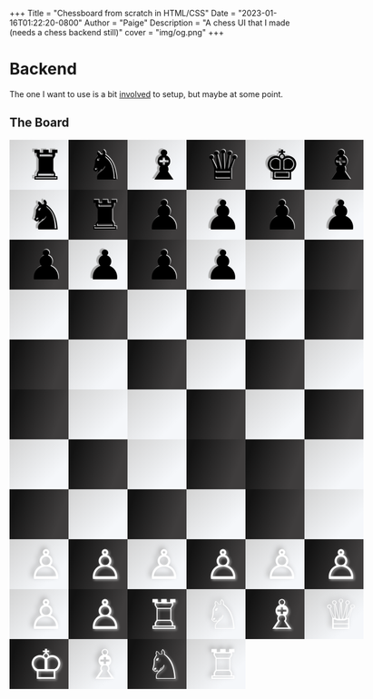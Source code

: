 +++
Title = "Chessboard from scratch in HTML/CSS"
Date = "2023-01-16T01:22:20-0800"
Author = "Paige"
Description = "A chess UI that I made (needs a chess backend still)"
cover = "img/og.png"
+++

# Backend 
The one I want to use is a bit [involved](https://github.com/nmrugg/stockfish.js/) to setup, but maybe at some point.

## The Board

<style> 

.board {
  min-width: 640px;
}

.board-row {
  padding: 0;
  margin: 0;
  margin-left: 0px;
  margin-right: 0px;
  margin-top: 0px;
  margin-bottom: 0px;
  padding-left: 0px;
  padding-right: 0px;
  padding-top: 0px; 
  padding-bottom: 0px;
}

.square {
  display: flex;
  align-items: center;
  font-size: 72px;
  min-width: 72px;
  min-height: 88px;
  float: left;
}

.white-even {
  color: white;
  text-shadow: -4px -4px 8px darkgray;
  background: linear-gradient(135deg, lightgray 0%, #f5f7fa 75%);
  margin-left: 0px;
  margin-right: 0px;
  margin-top: 0px;
  margin-bottom: 0px;
  padding-left: 32px;
  padding-right: 0px;
  padding-top: 0px; 
  padding-bottom: 0px;
}

.white-odd {
  color: white;
  text-shadow: 2px 2px 4px darkgray;
  background: linear-gradient(109.6deg, rgba(0, 0, 0, 0.93) 11.2%, rgb(63, 61, 61) 78.9%);
  margin-left: 0px;
  margin-right: 0px;
  margin-top: 0px;
  margin-bottom: 0px;
  padding-left: 32px;
  padding-right: 0px;
  padding-top: 0px; 
  padding-bottom: 0px;
}

.black-even {
  color: black;
  text-shadow: -4px -2px 1px darkgray;
  background: linear-gradient(135deg, lightgray 0%, #f5f7fa 75%);
  cursor: pointer;
  margin-left: 0px;
  margin-right: 0px;
  margin-top: 0px;
  margin-bottom: 0px;
  padding-left: 32px;
  padding-right: 0px;
  padding-top: 0px; 
  padding-bottom: 0px;
}

.black-odd {
  color: black;
  text-shadow: 1px -1px 1px white;
  background: linear-gradient(109.6deg, rgba(0, 0, 0, 0.93) 11.2%, rgb(63, 61, 61) 78.9%);
  cursor: default;
  margin-left: 0px;
  margin-right: 0px;
  margin-top: 0px;
  margin-bottom: 0px;
  padding-left: 32px;
  padding-right: 0px;
  padding-top: 0px; 
  padding-bottom: 0px;
}
</style>

<script src="/stockfish/stockfish.js"></script>

  <div class="board">
    <div class="board-row">
      <div class="square black-even">
        ♜
      </div>
      <div class="square black-odd">
        ♞
      </div>
      <div class="square black-even">
        ♝
      </div>
      <div class="square black-odd">
        ♛
      </div>
      <div class="square black-even">
        ♚
      </div>
      <div class="square black-odd">
        ♝
      </div>
      <div class="square black-even">
        ♞
      </div>
      <div class="square black-odd">
        ♜
      </div>
    </div>
    <div class="board-row">
      <div class="square black-odd">
        ♟
      </div>
      <div class="square black-even">
        ♟
      </div>
      <div class="square black-odd">
        ♟
      </div>
      <div class="square black-even">
        ♟
      </div>
      <div class="square black-odd">
        ♟
      </div>
      <div class="square black-even">
        ♟
      </div>
      <div class="square black-odd">
        ♟
      </div>
      <div class="square black-even">
        ♟
      </div>
    </div>
    <div class="board-row">
      <div class="square white-even">
      </div>
      <div class="square white-odd">
      </div>
      <div class="square white-even">
      </div>
      <div class="square white-odd">
      </div>
      <div class="square white-even">
      </div>
      <div class="square white-odd">
      </div>
      <div class="square white-even">
      </div>
      <div class="square white-odd">
      </div>
    </div>
    <div class="board-row">
      <div class="square white-odd">
      </div>
      <div class="square white-even">
      </div>
      <div class="square white-odd">
      </div>
      <div class="square white-even">
      </div>
      <div class="square white-odd">
      </div>
      <div class="square white-even">
      </div>
      <div class="square white-odd">
      </div>
      <div class="square white-even">
      </div>
    </div>
    <div class="board-row">
      <div class="square white-even">
      </div>
      <div class="square white-odd">
      </div>
      <div class="square white-even">
      </div>
      <div class="square white-odd">
      </div>
      <div class="square white-even">
      </div>
      <div class="square white-odd">
      </div>
      <div class="square white-even">
      </div>
      <div class="square white-odd">
      </div>
    </div>
    <div class="board-row">
      <div class="square white-odd">
      </div>
      <div class="square white-even">
      </div>
      <div class="square white-odd">
      </div>
      <div class="square white-even">
      </div>
      <div class="square white-odd">
      </div>
      <div class="square white-even">
      </div>
      <div class="square white-odd">
      </div>
      <div class="square white-even">
      </div>
    </div>
    <div class="board-row">
      <div class="square white-even">
        ♙
      </div>
      <div class="square white-odd">
        ♙
      </div>
      <div class="square white-even">
        ♙
      </div>
      <div class="square white-odd">
        ♙
      </div>
      <div class="square white-even">
        ♙
      </div>
      <div class="square white-odd">
        ♙
      </div>
      <div class="square white-even">
        ♙
      </div>
      <div class="square white-odd">
        ♙
      </div>
    </div>
    <div class="board-row">
      <div class="square white-odd">
        ♖
      </div>
      <div class="square white-even">
        ♘
      </div>
      <div class="square white-odd">
        ♗
      </div>
      <div class="square white-even">
        ♕
      </div>
      <div class="square white-odd">
        ♔
      </div>
      <div class="square white-even">
        ♗
      </div>
      <div class="square white-odd">
        ♘
      </div>
      <div class="square white-even">
        ♖
      </div>
    </div>
  </div>
